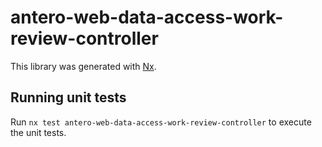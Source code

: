 # antero-web-data-access-work-review-controller

This library was generated with [Nx](https://nx.dev).

## Running unit tests

Run `nx test antero-web-data-access-work-review-controller` to execute the unit tests.
